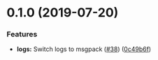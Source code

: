 # 0.1.0 (2019-07-20)


### Features

* **logs:** Switch logs to msgpack ([#38](https://github.com/Eeems/EeeZorBot/issues/38)) ([0c49b6f](https://github.com/Eeems/EeeZorBot/commit/0c49b6f))



